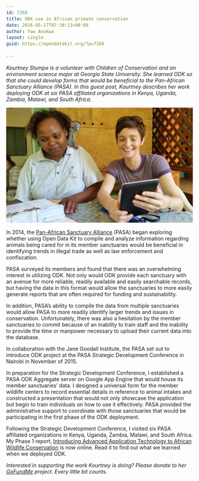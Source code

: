 ```yaml
---
id: 7268
title: ODK use in African primate conservation
date: 2016-05-17T07:30:13+00:00
author: Yaw Anokwa
layout: single
guid: https://opendatakit.org/?p=7268

---
```

_Kourtney Stumpe is a volunteer with Children of Conservation and an environment science major at Georgia State University. She learned ODK so that she could develop forms that would be beneficial to the Pan-African Sanctuary Alliance (PASA). In this guest post, Kourtney describes her work deploying ODK at six PASA affiliated organizations in Kenya, Uganda, Zambia, Malawi, and South Africa._

<img src="/assets/wp-content/uploads/2016/05/Kenya_Colobus_Conservation.jpg" alt="Kenya_Colobus_Conservation" width="538" />

In 2014, the [Pan-African Sanctuary Alliance](http://www.pasaprimates.org/) (PASA) began exploring whether using Open Data Kit to compile and analyze information regarding animals being cared for in its member sanctuaries would be beneficial in identifying trends in illegal trade as well as law enforcement and confiscation.

PASA surveyed its members and found that there was an overwhelming interest in utilizing ODK. Not only would ODK provide each sanctuary with an avenue for more reliable, readily available and easily searchable records, but having the data in this format would allow the sanctuaries to more easily generate reports that are often required for funding and sustainability. 

In addition, PASA’s ability to compile the data from multiple sanctuaries would allow PASA to more readily identify larger trends and issues in conservation. Unfortunately, there was also a hesitation by the member sanctuaries to commit because of an inability to train staff and the inability to provide the time or manpower necessary to upload their current data into the database. 

​In collaboration with the Jane Goodall Institute, the PASA​ ​set out to introduce ODK project at the PASA Strategic Development Conference in Nairobi in November of 2015.​ ​

In preparation for the Strategic Development Conference, I established a PASA ODK Aggregate server on Google App Engine that would house its member sanctuaries’ data. I designed a universal form for the member wildlife centers to record essential details in reference to animal intakes and constructed a presentation that would not only showcase the application but begin to train individuals on how to use it effectively. PASA provided the administrative support to coordinate with those sanctuaries that would be participating in the first phase of the ODK deployment. 

Following the Strategic Development Conference, I visited six PASA affiliated organizations in Kenya, Uganda, Zambia, Malawi, and South Africa. My Phase 1 report, [Introducing Advanced Application Technology to African Wildlife Conservation](/assets/wp-content/uploads/2016/05/ODK-Use-In-African-Wildlife-Conservation.pdf) is now online. Read it to find out what we learned when we deployed ODK.

_Interested in supporting the work Kourtney is doing? Please donate to her [GoFundMe](https://www.gofundme.com/pasaodkproject) project. Every little bit counts._
